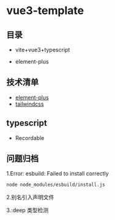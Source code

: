 <!--
 * @Author: kingford
 * @Date: 2021-07-16 08:50:08
 * @LastEditTime: 2021-07-26 11:38:26
-->

# vue3-template

## 目录

- vite+vue3+typescript

- element-plus

## 技术清单

- [element-plus](https://element-plus.gitee.io/#/zh-CN/component/button)
- [tailwindcss](https://tailwindcss.com/docs/theme)

## typescript

- Recordable

## 问题归档

1.Error: esbuild: Failed to install correctly

```bash
node node_modules/esbuild/install.js
```

2.别名引入声明文件

3.:deep 类型检测
